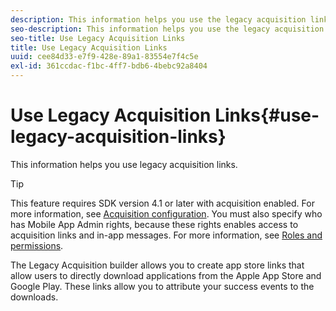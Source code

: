 ```yaml
---
description: This information helps you use the legacy acquisition link functionality.
seo-description: This information helps you use the legacy acquisition link functionality.
seo-title: Use Legacy Acquisition Links
title: Use Legacy Acquisition Links
uuid: cee84d33-e7f9-428e-89a1-83554e7f4c5e
exl-id: 361ccdac-f1bc-4ff7-bdb6-4bebc92a8404
---
```

# Use Legacy Acquisition Links{#use-legacy-acquisition-links}

This information helps you use legacy acquisition links.

>[!TIP]
>
>This feature requires SDK version 4.1 or later with acquisition enabled. For more information, see [Acquisition configuration](/help/using/acquisition-main/t-enable-acquisition.md). You must also specify who has Mobile App Admin rights, because these rights enables access to acquisition links and in-app messages. For more information, see [Roles and permissions](/help/using/gs/c-mob-roles-and-permissions.md).

The Legacy Acquisition builder allows you to create app store links that allow users to directly download applications from the Apple App Store and Google Play. These links allow you to attribute your success events to the downloads.
